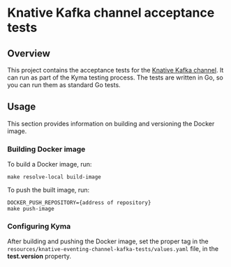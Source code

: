 # Knative Kafka channel acceptance tests

## Overview

This project contains the acceptance tests for the [Knative Kafka channel](https://github.com/kyma-incubator/knative-kafka). It can run as part of the Kyma testing process. The tests are written in Go, so you can run them as standard Go tests.

## Usage
This section provides information on building and versioning the Docker image.

### Building Docker image

To build a Docker image, run:
```
make resolve-local build-image
```

To push the built image, run:
```
DOCKER_PUSH_REPOSITORY={address of repository}
make push-image
```

### Configuring Kyma

After building and pushing the Docker image, set the proper tag in the `resources/knative-eventing-channel-kafka-tests/values.yaml` file, in the **test.version** property.
